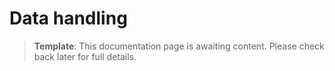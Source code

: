 # Data handling

> **Template**: This documentation page is awaiting content. Please check back later for full details.
